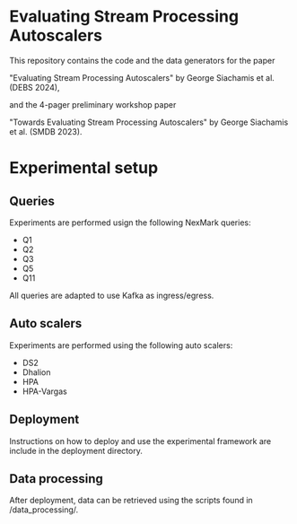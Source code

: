 # Evaluating Stream Processing Autoscalers
This repository contains the code and the data generators for the paper

"Evaluating Stream Processing Autoscalers" by
George Siachamis et al. (DEBS 2024), 

and the 4-pager preliminary workshop paper 

"Towards Evaluating Stream Processing Autoscalers" by George Siachamis et al. (SMDB 2023).

# Experimental setup

## Queries
Experiments are performed usign the following NexMark queries:
- Q1
- Q2
- Q3
- Q5
- Q11

All queries are adapted to use Kafka as ingress/egress.


## Auto scalers
Experiments are performed using the following auto scalers:
- DS2
- Dhalion
- HPA
- HPA-Vargas

## Deployment
Instructions on how to deploy and use the experimental framework are include in the deployment directory.

## Data processing
After deployment, data can be retrieved using the scripts found in /data_processing/. 
